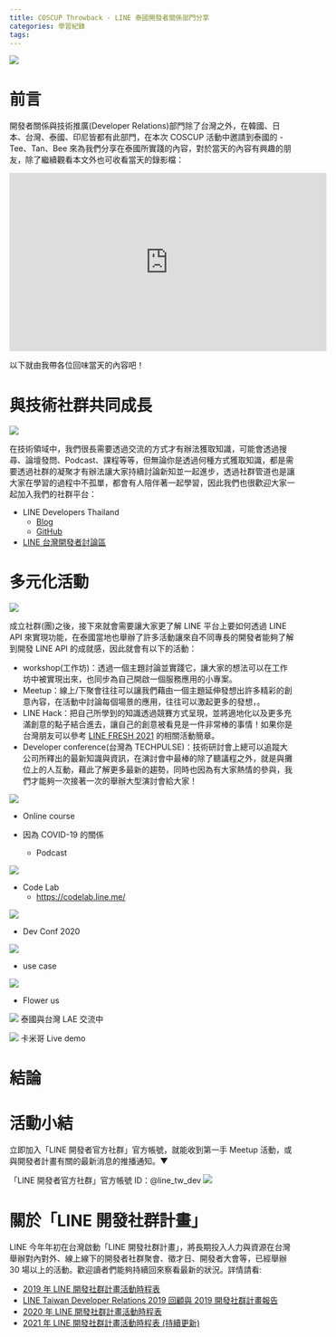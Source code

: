 ```yaml
---
title: COSCUP Throwback - LINE 泰國開發者關係部門分享
categories: 學習紀錄
tags:
---
```


<style>
  section.compact {
    font-size: 150%  
  }
  img[alt~="center"] {
    display: block;
    margin: 0 auto;
  }
</style>


![](https://nijialin.com/images/2021/coscup/th/0-1.png)

# 前言
開發者關係與技術推廣(Developer Relations)部門除了台灣之外，在韓國、日本、台灣、泰國、印尼皆都有此部門，在本次 COSCUP 活動中邀請到泰國的 - Tee、Tan、Bee 來為我們分享在泰國所實踐的內容，對於當天的內容有興趣的朋友，除了繼續觀看本文外也可收看當天的錄影檔：

<iframe width="560" height="315" src="https://www.youtube.com/embed/iq0nSph2ZNk?start=820" title="YouTube video player" frameborder="0" allow="accelerometer; autoplay; clipboard-write; encrypted-media; gyroscope; picture-in-picture" allowfullscreen></iframe>

<!-- more -->

以下就由我帶各位回味當天的內容吧！



# 與技術社群共同成長

![](https://nijialin.com/images/2021/coscup/th/0-2.png)

在技術領域中，我們很長需要透過交流的方式才有辦法獲取知識，可能會透過搜尋、論壇發問、Podcast、課程等等，但無論你是透過何種方式獲取知識，都是需要透過社群的凝聚才有辦法讓大家持續討論新知並一起進步，透過社群管道也是讓大家在學習的過程中不孤單，都會有人陪伴著一起學習，因此我們也很歡迎大家一起加入我們的社群平台：

- LINE Developers Thailand
  - [Blog](https://medium.com/linedevth)
  - [GitHub](https://github.com/linedevth)
- [LINE 台灣開發者討論區](https://www.facebook.com/groups/linebot/)

# 多元化活動

![](https://nijialin.com/images/2021/coscup/th/0-3.png)

成立社群(團)之後，接下來就會需要讓大家更了解 LINE 平台上要如何透過 LINE API 來實現功能，在泰國當地也舉辦了許多活動讓來自不同專長的開發者能夠了解到開發 LINE API 的成就感，因此就會有以下的活動：

- workshop(工作坊)：透過一個主題討論並實踐它，讓大家的想法可以在工作坊中被實現出來，也同步為自己開啟一個服務應用的小專案。
- Meetup：線上/下聚會往往可以讓我們藉由一個主題延伸發想出許多精彩的創意內容，在活動中討論每個場景的應用，往往可以激起更多的發想，。
- LINE Hack：把自己所學到的知識透過競賽方式呈現，並將適地化以及更多充滿創意的點子結合進去，讓自己的創意被看見是一件非常棒的事情！如果你是台灣朋友可以參考 [LINE FRESH 2021](https://tw-fresh.line.me/?utm_source=Facebook-Ads&utm_medium=FRESHFB-Ads&utm_campaign=FRESH2021) 的相關活動簡章。
- Developer conference(台灣為 TECHPULSE)：技術研討會上總可以追蹤大公司所釋出的最新知識與資訊，在演討會中最棒的除了聽議程之外，就是與攤位上的人互動，藉此了解更多最新的趨勢，同時也因為有大家熱情的參與，我們才能夠一次接著一次的舉辦大型演討會給大家！

![](https://nijialin.com/images/2021/coscup/th/0-4.png)
- Online course

- 因為 COVID-19 的關係
  - Podcast


![](https://nijialin.com/images/2021/coscup/th/0-6.png)
- Code Lab
  - https://codelab.line.me/

![](https://nijialin.com/images/2021/coscup/th/0-7.png)

- Dev Conf 2020

![](https://nijialin.com/images/2021/coscup/th/0-8.JPG)
- use case


![](https://nijialin.com/images/2021/coscup/th/0-9.png)
 - Flower us


![](https://nijialin.com/images/2021/coscup/th/2.jpeg)
泰國與台灣 LAE 交流中

![](https://nijialin.com/images/2021/coscup/th/3.jpeg)
卡米哥 Live demo

# 結論

# 活動小結

立即加入「LINE 開發者官方社群」官方帳號，就能收到第一手 Meetup 活動，或與開發者計畫有關的最新消息的推播通知。▼

「LINE 開發者官方社群」官方帳號 ID：@line_tw_dev
![](https://www.evanlin.com/images/2020/line-tw-dev-qr.png)

# 關於「LINE 開發社群計畫」

LINE 今年年初在台灣啟動「LINE 開發社群計畫」，將長期投入人力與資源在台灣舉辦對內對外、線上線下的開發者社群聚會、徵才日、開發者大會等，已經舉辦 30 場以上的活動。歡迎讀者們能夠持續回來察看最新的狀況。詳情請看:

- [2019 年 LINE 開發社群計畫活動時程表](https://engineering.linecorp.com/zh-hant/blog/line-taiwan-developer-relations-2019-plan/)
- [LINE Taiwan Developer Relations 2019 回顧與 2019 開發社群計畫報告](https://engineering.linecorp.com/zh-hant/blog/line-taiwan-developer-relations-2019/)
- [2020 年 LINE 開發社群計畫活動時程表](https://engineering.linecorp.com/zh-hant/blog/2020-line-tw-devrel/)
- [2021 年 LINE 開發社群計畫活動時程表 (持續更新)](https://engineering.linecorp.com/zh-hant/blog/2021-line-tw-devrel/)
